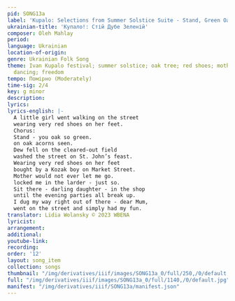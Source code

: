 ```yaml
---
pid: SONG13a
label: 'Kupalo: Selections from Summer Solstice Suite - Stand, Green Oak'
ukrainian-title: 'Купало!: Стій Дубе Зеленій'
composer: Oleh Mahlay
period:
language: Ukrainian
location-of-origin:
genre: Ukrainian Folk Song
theme: Ivan Kupalo festival; summer solstice; oak tree; red shoes; mother; daughter;
  dancing; freedom
tempo: Помірно (Moderately)
time-sig: 2/4
key: g minor
description:
lyrics:
lyrics-english: |-
  A little girl went walking on the street
  wearing very red shoes on her feet.
  Chorus:
  Stand - you oak so green.
  on oak acorns seen.
  Dew fell on the cleared-out field
  washed the street on St. John’s feast.
  Wearing very red shoes on her feet
  bought by a Kozak boy on Market Street.
  Mother would not ever let me go.
  locked me in the larder - just so.
  Sit there - darling daughter - in the shop
  until the evening parties all break up.
  I dug my way right out of there - dear Mum,
  went on the street and simply had my fun.
translator: Lidia Wolansky © 2023 WBENA
lyricist:
arrangement:
additional:
youtube-link:
recording:
order: '12'
layout: song_item
collection: songs
thumbnail: "/img/derivatives/iiif/images/SONG13a_0/full/250,/0/default.jpg"
full: "/img/derivatives/iiif/images/SONG13a_0/full/1140,/0/default.jpg"
manifest: "/img/derivatives/iiif/SONG13a/manifest.json"
---
```

